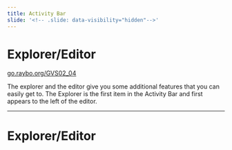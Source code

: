 ```yaml
---
title: Activity Bar
slide: '<!-- .slide: data-visibility="hidden"-->'
---
```


<!-- .slide: data-state="layout-title" class="bg-dark"-->

# Explorer/Editor

<div class="slide-link"><a href="https://go.raybo.org/GVS02_01"><i class="fab fa-slideshare"></i> go.raybo.org/GVS02_04</a></div>

> >

The explorer and the editor give you some additional features that you can easily get to. The Explorer is the first item in the Activity Bar and first appears to the left of the editor.

---
# Explorer/Editor

> >
